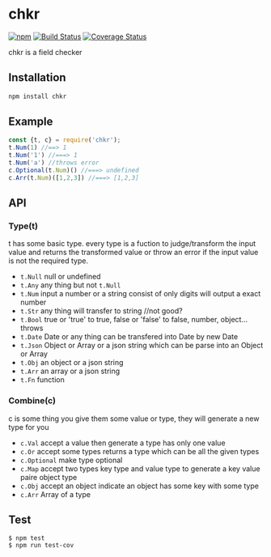 # chkr

[![npm](https://img.shields.io/npm/v/chkr.svg)](https://www.npmjs.com/package/chkr) [![Build Status](https://travis-ci.org/waksana/chkr.svg)](https://travis-ci.org/waksana/chkr) [![Coverage Status](https://coveralls.io/repos/waksana/chkr/badge.svg?branch=master)](https://coveralls.io/r/waksana/chkr?branch=master)

chkr is a field checker

## Installation

```sh
npm install chkr
```

## Example

```javascript
const {t, c} = require('chkr');
t.Num(1) //==> 1
t.Num('1') //===> 1
t.Num('a') //throws error
c.Optional(t.Num)() //===> undefined
c.Arr(t.Num)([1,2,3]) //===> [1,2,3]
```

## API

### Type(t)

t has some basic type. every type is a fuction to judge/transform the input value and returns the transformed value or throw an error if the input value is not the required type.

- `t.Null` null or undefined
- `t.Any` any thing but not `t.Null`
- `t.Num` input a number or a string consist of only digits will output a exact number
- `t.Str` any thing will transfer to string //not good?
- `t.Bool` true or 'true' to true, false or 'false' to false, number, object... throws
- `t.Date` Date or any thing can be transfered into Date by new Date
- `t.Json` Object or Array or a json string which can be parse into an Object or Array
- `t.Obj` an object or a json string
- `t.Arr` an array or a json string
- `t.Fn` function

### Combine(c)

c is some thing you give them some value or type, they will generate a new type for you

- `c.Val` accept a value then generate a type has only one value
- `c.Or` accept some types returns a type which can be all the given types
- `c.Optional` make type optional
- `c.Map` accept two types key type and value type to generate a key value paire object type
- `c.Obj` accept an object indicate an object has some key with some type
- `c.Arr` Array of a type

## Test

```
$ npm test
$ npm run test-cov
```
